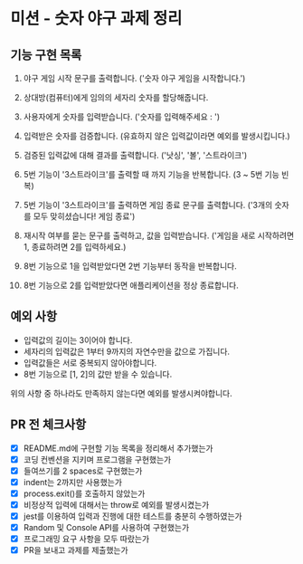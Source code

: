 # 미션 - 숫자 야구 과제 정리

## 기능 구현 목록

1. 야구 게임 시작 문구를 출력합니다. ('숫자 야구 게임을 시작합니다.')

2. 상대방(컴퓨터)에게 임의의 세자리 숫자를 할당해줍니다.

3. 사용자에게 숫자를 입력받습니다. ('숫자를 입력해주세요 : ')

4. 입력받은 숫자를 검증합니다. (유효하지 않은 입력값이라면 예외를 발생시킵니다.)

5. 검증된 입력값에 대해 결과를 출력합니다. ('낫싱', '볼', '스트라이크')

6. 5번 기능이 '3스트라이크'를 출력할 때 까지 기능을 반복합니다. (3 ~ 5번 기능 빈복)

7. 5번 기능이 '3스트라이크'를 출력하면 게임 종료 문구를 출력합니다. ('3개의 숫자를 모두 맞히셨습니다! 게임 종료')

8. 재시작 여부를 묻는 문구를 출력하고, 값을 입력받습니다. ('게임을 새로 시작하려면 1, 종료하려면 2를 입력하세요.)

9. 8번 기능으로 1을 입력받았다면 2번 기능부터 동작을 반복합니다.

10. 8번 기능으로 2를 입력받았다면 애플리케이션을 정상 종료합니다.

## 예외 사항

- 입력값의 길이는 3이어야 합니다.
- 세자리의 입력값은 1부터 9까지의 자연수만을 값으로 가집니다.
- 입력값들은 서로 중복되지 않아야합니다.
- 8번 기능으로 [1, 2]의 값만 받을 수 있습니다.

위의 사항 중 하나라도 만족하지 않는다면 예외를 발생시켜야합니다.

## PR 전 체크사항

- [x] README.md에 구현할 기능 목록을 정리해서 추가했는가
- [x] 코딩 컨벤션을 지키며 프로그램을 구현했는가
- [x] 들여쓰기를 2 spaces로 구현했는가
- [x] indent는 2까지만 사용했는가
- [x] process.exit()를 호출하지 않았는가
- [x] 비정상적 입력에 대해서는 throw로 예외를 발생시켰는가
- [x] jest를 이용하여 입력과 진행에 대한 테스트를 충분히 수행하였는가
- [x] Random 및 Console API를 사용하여 구현했는가
- [x] 프로그래밍 요구 사항을 모두 따랐는가
- [x] PR을 보내고 과제를 제출했는가